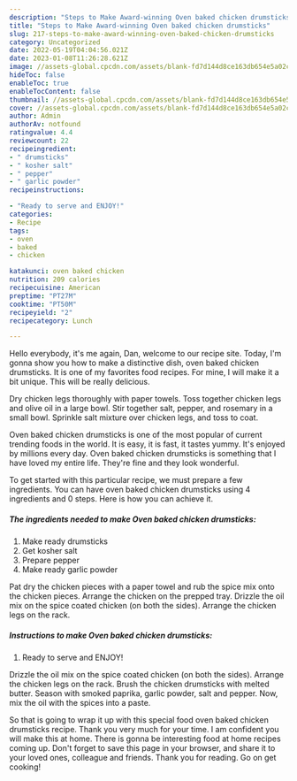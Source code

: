 ```yaml
---
description: "Steps to Make Award-winning Oven baked chicken drumsticks"
title: "Steps to Make Award-winning Oven baked chicken drumsticks"
slug: 217-steps-to-make-award-winning-oven-baked-chicken-drumsticks
category: Uncategorized
date: 2022-05-19T04:04:56.021Z
date: 2023-01-08T11:26:28.621Z
image: //assets-global.cpcdn.com/assets/blank-fd7d144d8ce163db654e5a02c40b08a2775adb7897d16e4062681dc7e1b2800f.png
hideToc: false
enableToc: true
enableTocContent: false
thumbnail: //assets-global.cpcdn.com/assets/blank-fd7d144d8ce163db654e5a02c40b08a2775adb7897d16e4062681dc7e1b2800f.png
cover: //assets-global.cpcdn.com/assets/blank-fd7d144d8ce163db654e5a02c40b08a2775adb7897d16e4062681dc7e1b2800f.png
author: Admin
authorAv: notfound
ratingvalue: 4.4
reviewcount: 22
recipeingredient:
- " drumsticks"
- " kosher salt"
- " pepper"
- " garlic powder"
recipeinstructions:

- "Ready to serve and ENJOY!"
categories:
- Recipe
tags:
- oven
- baked
- chicken

katakunci: oven baked chicken 
nutrition: 209 calories
recipecuisine: American
preptime: "PT27M"
cooktime: "PT50M"
recipeyield: "2"
recipecategory: Lunch

---
```



Hello everybody, it's me again, Dan, welcome to our recipe site. Today, I'm gonna show you how to make a distinctive dish, oven baked chicken drumsticks. It is one of my favorites food recipes. For mine, I will make it a bit unique. This will be really delicious.

Dry chicken legs thoroughly with paper towels. Toss together chicken legs and olive oil in a large bowl. Stir together salt, pepper, and rosemary in a small bowl. Sprinkle salt mixture over chicken legs, and toss to coat.

Oven baked chicken drumsticks is one of the most popular of current trending foods in the world. It is easy, it is fast, it tastes yummy. It's enjoyed by millions every day. Oven baked chicken drumsticks is something that I have loved my entire life. They're fine and they look wonderful.


To get started with this particular recipe, we must prepare a few ingredients. You can have oven baked chicken drumsticks using 4 ingredients and 0 steps. Here is how you can achieve it.

<!--inarticleads1-->

##### The ingredients needed to make Oven baked chicken drumsticks:

1. Make ready  drumsticks
1. Get  kosher salt
1. Prepare  pepper
1. Make ready  garlic powder


Pat dry the chicken pieces with a paper towel and rub the spice mix onto the chicken pieces. Arrange the chicken on the prepped tray. Drizzle the oil mix on the spice coated chicken (on both the sides). Arrange the chicken legs on the rack. 

<!--inarticleads2-->

##### Instructions to make Oven baked chicken drumsticks:


1. Ready to serve and ENJOY!

Drizzle the oil mix on the spice coated chicken (on both the sides). Arrange the chicken legs on the rack. Brush the chicken drumsticks with melted butter. Season with smoked paprika, garlic powder, salt and pepper. Now, mix the oil with the spices into a paste. 

So that is going to wrap it up with this special food oven baked chicken drumsticks recipe. Thank you very much for your time. I am confident you will make this at home. There is gonna be interesting food at home recipes coming up. Don't forget to save this page in your browser, and share it to your loved ones, colleague and friends. Thank you for reading. Go on get cooking!
